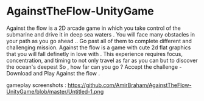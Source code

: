 # AgainstTheFlow-UnityGame

Against the flow is a 2D arcade game in which you take control of the submarine and drive it in deep sea waters . You will face many obstacles in your path as you go ahead .. Go past all of them to complete different and challenging mission. 
Against the flow is a game with cute 2d flat graphics that you will fall definetly in love with . This experience requires focus, concentration, and timing to not only travel as far as you can but to discover the ocean's deepest So , how far can you go ? Accept the challenge - Download and Play Against the flow .

gameplay screenshots : https://github.com/AmirBraham/AgainstTheFlow-UnityGame/blob/master/Untitled-1.png
